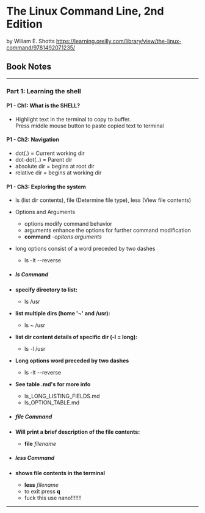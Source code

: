 # The Linux Command Line, 2nd Edition
by Wiliam E. Shotts
https://learning.oreilly.com/library/view/the-linux-command/9781492071235/


## Book Notes
***
### Part 1: Learning the shell

#### P1 - Ch1: What is the SHELL?
    
  - Highlight text in the terminal to copy to buffer.  
    Press middle mouse button to paste copied text to terminal

#### P1 - Ch2: Navigation
    
  - dot(.) = Current working dir
  - dot-dot(..) = Parent dir
  - absolute dir = begins at root dir
  - relative dir = begins at working dir

#### P1 - Ch3: Exploring the system
 
  - ls (list dir contents), file (Determine file type),
    less (View file contents)
  - Options and Arguments
    * options modify command behavior
    * arguments enhance the options for further command modification
    * **command** *-opitons arguments*
  - long options consist of a word preceded by two dashes
    * ls -lt --reverse

  - ##### ls Command
  - **specify directory to list:** 
    * ls /usr
  - **list multiple dirs (home '~' and /usr):**
    * ls ~ /usr 
  - **list dir content details of specific dir (-l = long):**
    * ls -l /usr
  - **Long options word preceded by two dashes**
    * ls -lt --reverse
  - **See table .md's for more info**
    * ls_LONG_LISTING_FIELDS.md
    * ls_OPTION_TABLE.md
  
  - ##### file Command
  - **Will print a brief description of the file contents:**
    * **file** *filename*

  - ##### less Command
  - **shows file contents in the terminal**
    * **less** *filename*
    * to exit press **q**
    * fuck this use nano!!!!!!!

  
  





***